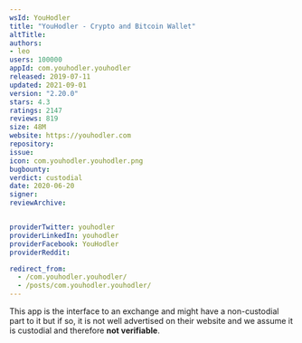 ```yaml
---
wsId: YouHodler
title: "YouHodler - Crypto and Bitcoin Wallet"
altTitle: 
authors:
- leo
users: 100000
appId: com.youhodler.youhodler
released: 2019-07-11
updated: 2021-09-01
version: "2.20.0"
stars: 4.3
ratings: 2147
reviews: 819
size: 48M
website: https://youhodler.com
repository: 
issue: 
icon: com.youhodler.youhodler.png
bugbounty: 
verdict: custodial
date: 2020-06-20
signer: 
reviewArchive:


providerTwitter: youhodler
providerLinkedIn: youhodler
providerFacebook: YouHodler
providerReddit: 

redirect_from:
  - /com.youhodler.youhodler/
  - /posts/com.youhodler.youhodler/
---
```



This app is the interface to an exchange and might have a non-custodial part to
it but if so, it is not well advertised on their website and we assume it is
custodial and therefore **not verifiable**.
